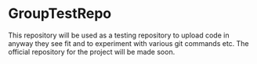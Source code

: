 # GroupTestRepo
This repository will be used as a testing repository to upload code in anyway they see fit and to experiment with various git commands etc. The official repository for the project will be made soon.
